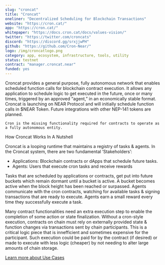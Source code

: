 ```yaml
---
slug: "croncat"
title: "Croncat"
oneliner: "Decentralized Scheduling for Blockchain Transactions"
website: "https://cron.cat/"
app: "https://cron.cat/"
whitepaper: "https://docs.cron.cat/docs/values-vision/"
twitter: "https://twitter.com/croncats"
discord: "https://discord.gg/srxjjwPH"
github: "https://github.com/Cron-Near/"
logo: /img/croncatlogo.png
category: app, ecosystem, infrastructure, tools, utility
status: testnet
contract: "manager.croncat.near"
funded: yes
---
```


Croncat provides a general purpose, fully autonomous network that enables scheduled function calls for blockchain contract execution. It allows any application to schedule logic to get executed in the future, once or many times, triggered by an approved “agent,” in an economically stable format. Croncat is launching on NEAR Protocol and will initially schedule function calls in $NEAR Token. Future integrations with other NEP-141 tokens are planned.

    Cron is the missing functionality required for contracts to operate as a fully autonomous entity.

How Croncat Works In A Nutshell

Croncat is a looping runtime that maintains a registry of tasks & agents. In the Croncat system, there are two fundamental ‘Stakeholders’:

  * Applications: Blockchain contracts or dApps that schedule future tasks.
  * Agents: Users that execute cron tasks and receive rewards

Tasks that are scheduled by applications or contracts, get put into future buckets which remain dormant until a bucket is active. A bucket becomes active when the block height has been reached or surpassed. Agents communicate with the cron contracts, watching for available tasks & signing transactions that are ready to execute. Agents earn a small reward every time they successfully execute a task.

Many contract functionalities need an extra execution step to enable the completion of some action or state finalization. Without a cron-style execution, contracts on chain must rely on externally provided state & function changes via transactions sent by chain participants. This is a critical logic piece that is innefficient and sometimes expensive for the participant. Such execution could be paid for by the contract (if desired) or made to execute with less logic (cheaper) by not needing to alter large amounts of chain storage.

[Learn more about Use Cases](https://docs.cron.cat/docs/use-cases)

